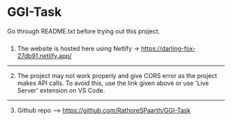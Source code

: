 # GGI-Task

Go through README.txt before trying out this project. 

###

1. The website is hosted here using Netlify -> https://darling-fox-27db91.netlify.app/
-------------------------------------------------------------------------------------------
2. The project may not work properly and give CORS error as the project makes API calls. To avoid this, use the link given above or use 'Live Server' extension on VS Code.
-------------------------------------------------------------------------------------------
3. Github repo --> https://github.com/RathoreSPaarth/GGI-Task
